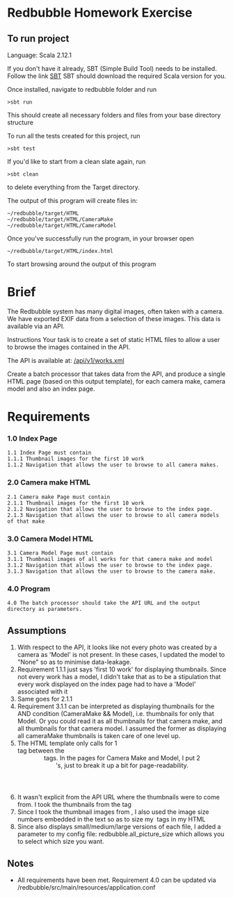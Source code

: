 # Redbubble Homework Exercise

## To run project
Language: Scala 2.12.1

If you don't have it already, SBT (Simple Build Tool) needs to be installed. Follow the link [SBT](http://www.scala-sbt.org/1.0/docs/Installing-sbt-on-Mac.html)
SBT should download the required Scala version for you.

Once installed, navigate to redbubble folder and run
 
    >sbt run
This should create all necessary folders and files from your base directory structure

To run all the tests created for this project, run 

    >sbt test
If you'd like to start from a clean slate again, run 

    >sbt clean 
to delete everything from the Target directory.

The output of this program will create files in:

    ~/redbubble/target/HTML
    ~/redbubble/target/HTML/CameraMake
    ~/redbubble/target/HTML/CameraModel
                
Once you've successfully run the program, in your browser open

    ~/redbubble/target/HTML/index.html
    
To start browsing around the output of this program

# Brief
The Redbubble system has many digital images, often taken with a camera. We have exported EXIF data from a selection of these images. This data is available via an API.

Instructions
Your task is to create a set of static HTML files to allow a user to browse the images contained in the API.

The API is available at: [/api/v1/works.xml](/api/v1/works.xml)

Create a batch processor that takes data from the API, and produce a single HTML page (based on this output template), for each camera make, camera model and also an index page.

# Requirements

### 1.0 Index Page

    1.1 Index Page must contain
    1.1.1 Thumbnail images for the first 10 work
    1.1.2 Navigation that allows the user to browse to all camera makes.
    
### 2.0 Camera make HTML

    2.1 Camera make Page must contain
    2.1.1 Thumbnail images for the first 10 work
    2.1.2 Navigation that allows the user to browse to the index page.
    2.1.3 Navigation that allows the user to browse to all camera models of that make
       
### 3.0 Camera Model HTML

    3.1 Camera Model Page must contain
    3.1.1 Thumbnail images of all works for that camera make and model
    3.1.2 Navigation that allows the user to browse to the index page.
    3.1.3 Navigation that allows the user to browse to the camera make.

### 4.0 Program 

    4.0 The batch processor should take the API URL and the output directory as parameters.

## Assumptions

1. With respect to the API, it looks like not every photo was created by a camera as 'Model' is not present. In these cases, I updated the model to "None" so as to minimise data-leakage.
2. Requirement 1.1.1 just says 'first 10 work' for displaying thumbnails. Since not every work has a model, I didn't take that as to be a stipulation that every work displayed on the index page had to have a 'Model' associated with it
3. Same goes for 2.1.1
4. Requirement 3.1.1 can be interpreted as displaying thumbnails for the AND condition (CameraMake && Model), i.e. thumbnails for only that Model. Or you could read it as all thumbnails for that camera make, and all thumbnails for that camera model. I assumed the former as displaying all cameraMake thumbnails is taken care of one level up.
5. The HTML template only calls for 1 <nav> tag between the <header> tags. In the pages for Camera Make and Model, I put 2 <nav>'s, just to break it up a bit for page-readability.
6. It wasn't explicit from the API URL where the thumbnails were to come from. I took the thumbnails from the tag <urls>
7. Since I took the thumbnail images from <urls>, I also used the image size numbers embedded in the <url> text so as to size my <img src> tags in my HTML
8. Since <urls> also displays small/medium/large versions of each file, I added a parameter to my config file: redbubble.all_picture_size which allows you to select which size you want.

## Notes
 - All requirements have been met. Requirement 4.0 can be updated via /redbubble/src/main/resources/application.conf
